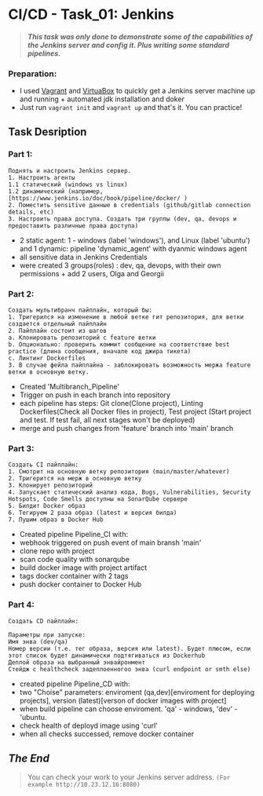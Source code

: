 # CI/CD - Task_01: Jenkins


> #### *This task was only done to demonstrate some of the capabilities of the Jenkins server and config it. Plus writing some standard pipelines.*

### Preparation:
- I used [Vagrant](https://www.vagrantup.com/downloads) and [VirtuaBox](https://www.virtualbox.org/wiki/Downloads) to quickly get a Jenkins server machine up and running + automated jdk installation and doker
- Just run `vagrant init` and `vagrant up` and that's it. You can practice!


## Task Desription

### Part 1:
```
Поднять и настроить Jenkins сервер.
1. Настроить агенты
1.1 статический (windows vs linux)
1.2 динамический (например, [https://www.jenkins.io/doc/book/pipeline/docker/ )
2. Поместить sensitive данные в credentials (github/gitlab connection details, etc)
3. Настроить права доступа. Создать три группы (dev, qa, devops и предоставить различные права доступа)

```
- 2 static agent: 1 - windows (label 'windows'), and Linux (label 'ubuntu') and 1 dynamic: pipeline 'dynamic_agent' with dyanmic windows agent
- all sensitive data in Jenkins Credentials
- were created 3 groups(roles) : dev, qa, devops, with their own permissions + add 2 users, Olga and Georgii

### Part 2:
```
Создать мультибранч пайплайн, который бы:
1. Тригерился на изменение в любой ветке гит репозитория, для ветки создается отдельный пайплайн
2. Пайплайн состоит из шагов
a. Клонировать репозиторий с feature ветки
b. Опционально: проверить коммит сообщение на соответствие best practice (длина сообщения, вначале код джира тикета)
c. Линтинг Dockerfiles
3. В случае фейла пайплайна - заблокировать возможность мержа feature ветки в основную ветку.
```
- Created 'Multibranch_Pipeline'
- Trigger on push in each branch into repository
- each pipeline has steps: Git clone(Clone project), Linting Dockerfiles(Check all Docker files in project), Test project (Start project and test. If test fail, all next stages won't be deployed)
- merge and push changes from 'feature' branch into 'main' branch

### Part 3:
```
Создать CI пайплайн:
1. Смотрит на основную ветку репозитория (main/master/whatever)
2. Тригерится на мерж в основную ветку
3. Клонирует репозиторий
4. Запускает статический анализ кода, Bugs, Vulnerabilities, Security Hotspots, Code Smells доступны на SonarQube сервере
5. Билдит Docker образ
6. Тегируем 2 раза образ (latest и версия билда)
7. Пушим образ в Docker Hub
```
- Created pipeline Pipeline_CI with:
- webhook triggered on push event of main bransh 'main'
- clone repo with project
- scan code quality with sonarqube 
- build docker image with project artifact 
- tags docker container with 2 tags
- push docker container to Docker Hub

### Part 4:
```
Создать CD пайплайн:

Параметры при запуске:
Имя энва (dev/qa)
Номер версии (т.е. тег образа, версия или latest). Будет плюсом, если этот список будет динамически подтягиваться из Dockerhub
Деплой образа на выбранный энвайронмент
Стейдж с healthcheck задеплоенногоо энва (curl endpoint or smth else)
```
- created pipeline Pipeline_CD with:
- two "Choise" parameters: enviroment (qa,dev)[enviroment for deploying projects], version (latest)[verson of docker images with project]
- when build pipeline can choose enviroment. 'qa' - windows, 'dev' - 'ubuntu.
- check health of deployd image using 'curl'
- when all checks successed, remove docker container


## _The End_
> You can check your work to your Jenkins server address. `(For example http://10.23.12.16:8080)`
